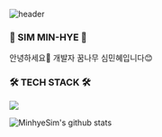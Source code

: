 ![header](https://capsule-render.vercel.app/api?type=rounded&color=D5E6C4&height=300&section=header&text=Welcome!&fontColor=fffce8&fontSize=90)
### 🌱 SIM MIN-HYE 🌱

안녕하세요🙌 개발자 꿈나무 심민혜입니다😊

### 🛠️ TECH STACK 🛠️
<img src="https://img.shields.io/badge/6db33f?style=for-the-badge&logo=springboot&logoColor=black">





![MinhyeSim's github stats](https://github-readme-stats.vercel.app/api?username=MinhyeSim&theme=vue&show_icons=true)
